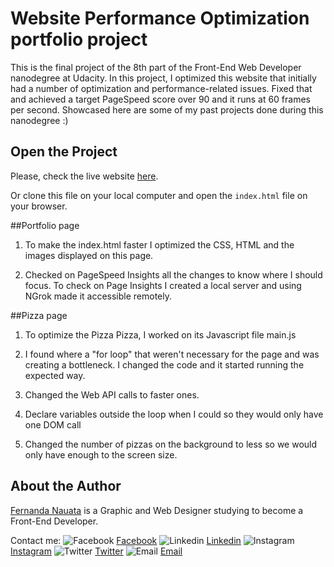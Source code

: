

# Website Performance Optimization portfolio project

This is the final project of the 8th part of the Front-End Web Developer nanodegree at Udacity. In this project, I optimized this website that initially had a number of optimization and performance-related issues. Fixed that and achieved a target PageSpeed score over 90 and it runs at 60 frames per second. Showcased here are some of my past projects done during this nanodegree :) 

## Open the Project

Please, check the live website [here](https://fernandanauata.github.io/Courses/frontend-nanodegree/08-Project-Website-Optimization).

Or clone this file on your local computer and open the `index.html` file on your browser.


##Portfolio page

1. To make the index.html faster I optimized the CSS, HTML and the images displayed on this page.

2. Checked on PageSpeed Insights all the changes to know where I should focus. To check on Page Insights I created a local server and using NGrok made it accessible remotely. 

##Pizza page

1. To optimize the Pizza Pizza, I worked on its Javascript file main.js

2. I found where a "for loop" that weren't necessary for the page and was creating a bottleneck. I changed the code and it started running the expected way. 

3. Changed the Web API calls to faster ones. 

4. Declare variables outside the loop when I could so they would only have one DOM call

5. Changed the number of pizzas on the background to less so we would only have enough to the screen size.

## About the Author

[Fernanda Nauata](https://www.fernandanauata.com) is a Graphic and Web Designer studying to become a Front-End Developer. 

Contact me:
![Facebook](http://i.imgur.com/X2rINzC.png "Facebook") [Facebook](https://www.facebook.com/allvesfernanda)
![Linkedin](http://i.imgur.com/IzVvt52.png "Linkedin") [Linkedin](https://www.linkedin/com/fernandanauata)
![Instagram](http://i.imgur.com/amYiTQ5.png "Instagram") [Instagram](https://instagram.com/allvesfernanda)
![Twitter](http://i.imgur.com/ggveQdC.png "Twitter") [Twitter](https://twitter.com/allvesfernanda)
![Email](http://i.imgur.com/hfI8Dqp.png "Email") [Email](ferhcard@gmail.com)
